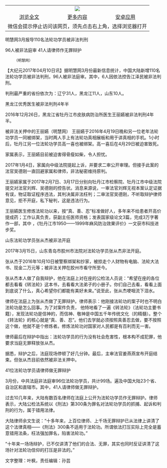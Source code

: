 

<table>
  <tr>
    <td align="center" colspan="3">
      <a href="https://github.com/ogate/ogate/blob/master/README.md"><img src="https://cloud.githubusercontent.com/assets/11880933/13434984/f430fae2-e012-11e5-814f-c2df1e82b247.jpg"/></a>
    </td>
  </tr>
  <tr>
    <td align="center">
      <a href="https://s3.ap-south-1.amazonaws.com/ogatem/oGate.htm?c817012&from=oNote">浏览全文</a>
    </td>
    <td align="center">
      <a href="https://s3.ap-south-1.amazonaws.com/ogatem/oGate.htm?from=oNote">更多内容</a>
    </td>
    <td align="center">
      <a href="https://raw.githubusercontent.com/ogate/up/master/ogate.apk">安卓应用</a>
    </td>
  </tr>
  <tr>
    <td align="center" colspan="3">
      微信会提示停止访问该网页，须先点击右上角，选择浏览器打开
    </td>
  </tr>
</table>    



明慧网3月报导110名法轮功学员被非法判刑



96人被非法庭审 41人请律师作无罪辩护



        （明慧网）




【大纪元2017年04月10日讯】据明慧网3月份最新信息统计，中国大陆新增110名法轮功学员被非法判刑，96人被非法庭审。其中，6人因依法控告江泽民被非法判刑。


判刑最严重的省份依次为：辽宁31人，黑龙江11人，山东10人。


黑龙江优秀医生被非法判刑4年半


2016年12月26日，黑龙江省牡丹江市皮肤病防治所医生王丽嬿被非法判刑4年半。


被非法关押中的王丽嬿（明慧网）
王丽嬿于2016年4月19日晚和另一位老年法轮功学员一同被绑架，当时两人手上有法轮功真相展板和用于讲真相的手机。1小时后，牡丹江另一位法轮功学员高一喜也被绑架。高一喜后在4月29日被迫害致死。


家属表示，王丽嬿目前被迫害得骨瘦如柴，令人担忧。


2017年1月4日，家属向中级法院提起上诉，并要求二审公开审理。但接手此案的法官吴德刚一直回避家属和律师，非法秘密维持原判。


王丽嬿家属于2017年2月7日、3月17日分别向牡丹江市检察院、牡丹江市中级法院提交对法官刘辉、吴德刚的控告状。消息来源说，一审法官刘辉无视本案认定证据有误，物证取证程序违法，其判决属非法枉判；二审法官吴德刚，不听取辩护律师意见，拒不开庭，私下秘判，这是违法行为。


王丽嬿医生修炼法轮功以来，按“真、善、忍”标准做好人，多年来不给患者开高价提成药；工作认真负责，获副主任医师资格；发表国家级论文3篇，完成3万字著作一部，其中 ，《牡丹江市1950——1999年麻风防治效果评价》一文获市科技进步奖。


山东法轮功学员张从杰被非法开庭


2017年3月15日，山东青岛市胶州市法院对法轮功学员张从杰非法开庭。


张从杰于2016年10月10日被警察绑架和抄家，被掠走个人财物有电脑、法轮大法书、现金二万元等；被非法关押在胶州市看守所至今。


张从杰本人做了自我辩护，他在法庭上对在座的公检法人员说：“希望在座的各位都去看看《转法轮》这本书，去看看大法弟子的小册子。你们自己去看，看看上面到底说了什么，真心希望你们都能有美好未来。”说至此，张从杰哽咽流下泪水。


律师在法庭上为张从杰做了无罪辩护。律师表示：他刚接法轮功的案子时也不明白法轮功是怎么回事。为了对案件负责， 他特地看了一遍《转法轮》（法轮功主要书籍），发现法轮功是信神的，而信神、敬神是中国五千年传统文化（的精髓）。整个《转法轮》的核心就是“真、善、忍”。他们去学就必须按照真善忍去做，要不按照这个做，他就不是个修炼者。修炼法轮功对国家对人民都是有百利而无一害。


律师最后在辩护中指出：法轮功学员的行为没有社会危害性，根本构不成犯罪，他要求当庭无罪释放张从杰。


据悉，辩护之后，法庭现场停顿了好几分钟。最后，主审法官姜燕燕宣布开庭结束。但张从杰目前依然被非法关押中。


41位法轮功学员请律师做无罪辩护


3月份，中共法庭非法庭审96位法轮功学员，共计99场。遍及中国大陆23个省、自治区和直辖市。其中，41人请律师做无罪辩护。


过去10几年来，大陆有数百名律师在法庭上公开为法轮功学员作无罪辩护。律师表示，大陆公检法系统以《刑法》第300条为罪名对法轮功学员的抓捕、起诉和判刑的行为，属于错用法律。


大陆律师余文生说：“十多年来，上百位律师、上千场无罪辩护已从法律上讲清了这个法律真相——《刑法》300条不适用于法轮功。所谓依法打压实际上完全是蓄意错用法条，枉法强加罪名，陷害法轮功。”


“十年来一场场辩护，已不仅讲清了他们的合法、无罪，其实也同时反证讲清了这场针对法轮功信仰的打压是非法的。”


文字整理：叶枫，责任编辑：孙芸



